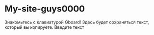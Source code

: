 # My-site-guys0000
Знакомьтесь с клавиатурой Gboard! Здесь будет сохраняться текст, который вы копируете. Введите текст
